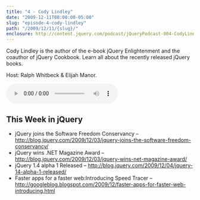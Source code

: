 ```yaml
---
title: "4 - Cody Lindley"
date: "2009-12-11T08:00:00-05:00"
slug: "episode-4-cody-lindley"
path: "/2009/12/11/{slug}/"
enclosure: http://content.jquery.com/podcast/jQueryPodcast-004-CodyLindley.mp3
---
```

Cody Lindley is the author of the e-book jQuery Enlightenment and the coauthor of jQuery Cookbook. Learn all about the recently released jQuery books.

Host: Ralph Whitbeck &amp; Elijah Manor.

<audio src="http://content.jquery.com/podcast/jQueryPodcast-004-CodyLindley.mp3" controls=""></audio>

## This Week in jQuery

* jQuery joins the Software Freedom Conservancy – <http://blog.jquery.com/2009/12/03/jquery-joins-the-software-freedom-conservancy/>
* jQuery wins .NET Magazine Award – <http://blog.jquery.com/2009/12/03/jquery-wins-net-magazine-award/>
* jQuery 1.4 alpha 1 Released – <http://blog.jquery.com/2009/12/04/jquery-14-alpha-1-released/>
* Faster apps for a faster web:Introducing Speed Tracer – <http://googleblog.blogspot.com/2009/12/faster-apps-for-faster-web-introducing.html>
